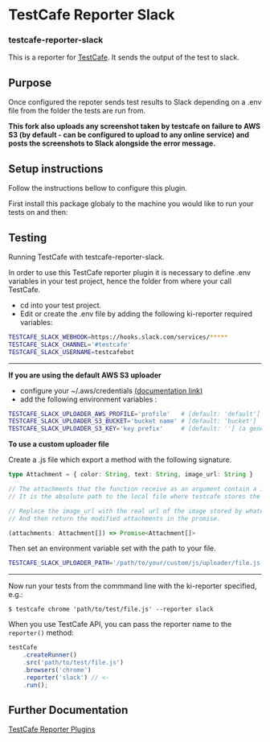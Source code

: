 # TestCafe Reporter Slack
### testcafe-reporter-slack

This is a reporter for [TestCafe](http://devexpress.github.io/testcafe). It sends the output of the test to slack.

## Purpose

Once configured the repoter sends test results to Slack depending on a .env file from the folder the tests are run from.

**This fork also uploads any screenshot taken by testcafe on failure to AWS S3 (by default - can be configured to upload to any online service) and posts the screenshots to Slack alongside the error message.**

## Setup instructions
Follow the instructions bellow to configure this plugin.

First install this package globaly to the machine you would like to run your tests on and then:

## Testing
Running TestCafe with testcafe-reporter-slack.

In order to use this TestCafe reporter plugin it is necessary to define .env variables in your test project, hence the folder from where your call TestCafe.

- cd into your test project.
- Edit or create the .env file by adding the following ki-reporter required variables:

```bash
TESTCAFE_SLACK_WEBHOOK=https://hooks.slack.com/services/*****
TESTCAFE_SLACK_CHANNEL='#testcafe'
TESTCAFE_SLACK_USERNAME=testcafebot
```

--------

**If you are using the default AWS S3 uploader**

- configure your ~/.aws/credentials [(documentation link)](https://docs.aws.amazon.com/sdk-for-javascript/v2/developer-guide/loading-node-credentials-shared.html)
- add the following environment variables :

```bash
TESTCAFE_SLACK_UPLOADER_AWS_PROFILE='profile'   # [default: 'default']
TESTCAFE_SLACK_UPLOADER_S3_BUCKET='bucket name' # [default: 'bucket']
TESTCAFE_SLACK_UPLOADER_S3_KEY='key prefix'     # [default: ''] (a generated id will be appended along with the .png extension)
```

**To use a custom uploader file**

Create a .js file which export a method with the following signature.

```typescript
type Attachment = { color: String, text: String, image_url: String }

// The attachments that the function receive as an argument contain a image_url property.
// It is the absolute path to the local file where testcafe stores the screenshot taken when a test fails.

// Replace the image_url with the real url of the image stored by whatever online service you choose.
// And then return the modified attachments in the promise.

(attachments: Attachment[]) => Promise<Attachment[]>
```

Then set an environment variable set with the path to your file.

```bash
TESTCAFE_SLACK_UPLOADER_PATH='/path/to/your/custom/js/uploader/file.js'
```

--------

Now run your tests from the commmand line with the ki-reporter specified, e.g.:

```
$ testcafe chrome 'path/to/test/file.js' --reporter slack
```

When you use TestCafe API, you can pass the reporter name to the `reporter()` method:

```js
testCafe
    .createRunner()
    .src('path/to/test/file.js')
    .browsers('chrome')
    .reporter('slack') // <-
    .run();
```

## Further Documentation
[TestCafe Reporter Plugins](https://devexpress.github.io/testcafe/documentation/extending-testcafe/reporter-plugin/)
